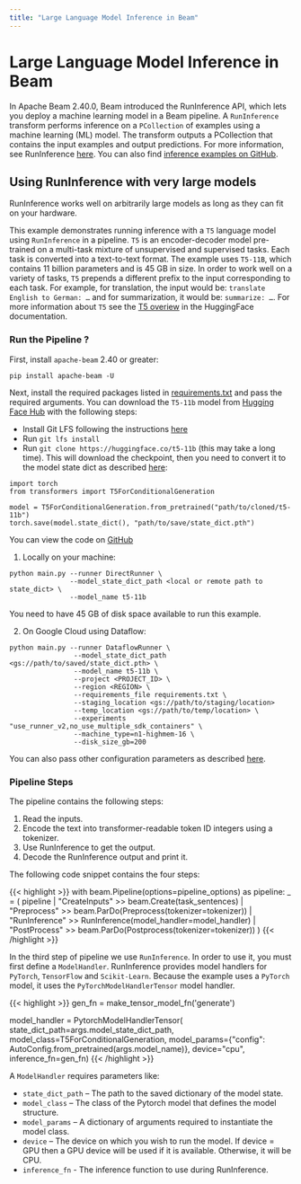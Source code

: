 ```yaml
---
title: "Large Language Model Inference in Beam"
---
```

<!--
Licensed under the Apache License, Version 2.0 (the "License");
you may not use this file except in compliance with the License.
You may obtain a copy of the License at

http://www.apache.org/licenses/LICENSE-2.0

Unless required by applicable law or agreed to in writing, software
distributed under the License is distributed on an "AS IS" BASIS,
WITHOUT WARRANTIES OR CONDITIONS OF ANY KIND, either express or implied.
See the License for the specific language governing permissions and
limitations under the License.
-->

# Large Language Model Inference in Beam
In Apache Beam 2.40.0, Beam introduced the RunInference API, which lets you deploy a machine learning model in a Beam pipeline. A `RunInference` transform performs inference on a `PCollection` of examples using a machine learning (ML) model. The transform outputs a PCollection that contains the input examples and output predictions. For more information, see RunInference [here](/documentation/transforms/python/elementwise/runinference/). You can also find [inference examples on GitHub](https://github.com/apache/beam/tree/master/sdks/python/apache_beam/examples/inference).


## Using RunInference with very large models
RunInference works well on arbitrarily large models as long as they can fit on your hardware.

This example demonstrates running inference with a `T5` language model using `RunInference` in a pipeline. `T5` is an encoder-decoder model pre-trained on a multi-task mixture of unsupervised and supervised tasks. Each task is converted into a text-to-text format. The example uses `T5-11B`, which contains 11 billion parameters and is 45 GB in size. In  order to work well on a variety of tasks, `T5` prepends a different prefix to the input corresponding to each task. For example, for translation, the input would be: `translate English to German: …` and for summarization, it would be: `summarize: …`. For more information about `T5` see the [T5 overiew](https://huggingface.co/docs/transformers/model_doc/t5) in the HuggingFace documentation.

### Run the Pipeline ?
First, install `apache-beam` 2.40 or greater:

```
pip install apache-beam -U
```

Next, install the required packages listed in [requirements.txt](https://github.com/apache/beam/blob/master/sdks/python/apache_beam/examples/inference/large_language_modeling/requirements.txt) and pass the required arguments. You can download the `T5-11b` model from [Hugging Face Hub](https://huggingface.co/t5-11b) with the following steps:

- Install Git LFS following the instructions [here](https://docs.github.com/en/repositories/working-with-files/managing-large-files/installing-git-large-file-storage?platform=mac)
- Run `git lfs install`
- Run `git clone https://huggingface.co/t5-11b` (this may take a long time). This will download the checkpoint, then you need to convert it to the model state dict as described [here](https://pytorch.org/tutorials/beginner/saving_loading_models.html#save-load-state-dict-recommended):

```
import torch
from transformers import T5ForConditionalGeneration

model = T5ForConditionalGeneration.from_pretrained("path/to/cloned/t5-11b")
torch.save(model.state_dict(), "path/to/save/state_dict.pth")
```

You can view the code on [GitHub](https://github.com/apache/beam/tree/master/sdks/python/apache_beam/examples/inference/large_language_modeling/main.py)

1. Locally on your machine:
```
python main.py --runner DirectRunner \
               --model_state_dict_path <local or remote path to state_dict> \
               --model_name t5-11b
```
You need to have 45 GB of disk space available to run this example.

2. On Google Cloud using Dataflow:
```
python main.py --runner DataflowRunner \
                --model_state_dict_path <gs://path/to/saved/state_dict.pth> \
                --model_name t5-11b \
                --project <PROJECT_ID> \
                --region <REGION> \
                --requirements_file requirements.txt \
                --staging_location <gs://path/to/staging/location>
                --temp_location <gs://path/to/temp/location> \
                --experiments "use_runner_v2,no_use_multiple_sdk_containers" \
                --machine_type=n1-highmem-16 \
                --disk_size_gb=200
```

You can also pass other configuration parameters as described [here](https://cloud.google.com/dataflow/docs/guides/setting-pipeline-options#setting_required_options).

### Pipeline Steps
The pipeline contains the following steps:
1. Read the inputs.
2. Encode the text into transformer-readable token ID integers using a tokenizer.
3. Use RunInference to get the output.
4. Decode the RunInference output and print it.

The following code snippet contains the four steps:

{{< highlight >}}
    with beam.Pipeline(options=pipeline_options) as pipeline:
        _ = (
            pipeline
            | "CreateInputs" >> beam.Create(task_sentences)
            | "Preprocess" >> beam.ParDo(Preprocess(tokenizer=tokenizer))
            | "RunInference" >> RunInference(model_handler=model_handler)
            | "PostProcess" >> beam.ParDo(Postprocess(tokenizer=tokenizer))
        )
{{< /highlight >}}

In the third step of pipeline we use `RunInference`.
In order to use it, you must first define a `ModelHandler`. RunInference provides model handlers for `PyTorch`, `TensorFlow` and `Scikit-Learn`. Because the example uses a `PyTorch` model, it uses the `PyTorchModelHandlerTensor` model handler.

{{< highlight >}}
  gen_fn = make_tensor_model_fn('generate')

  model_handler = PytorchModelHandlerTensor(
      state_dict_path=args.model_state_dict_path,
      model_class=T5ForConditionalGeneration,
      model_params={"config": AutoConfig.from_pretrained(args.model_name)},
      device="cpu",
      inference_fn=gen_fn)
{{< /highlight >}}

A `ModelHandler` requires parameters like:
* `state_dict_path` – The path to the saved dictionary of the model state.
* `model_class` – The class of the Pytorch model that defines the model structure.
* `model_params` – A dictionary of arguments required to instantiate the model class.
* `device` – The device on which you wish to run the model. If device = GPU then a GPU device will be used if it is available. Otherwise, it will be CPU.
* `inference_fn` -  The inference function to use during RunInference.
